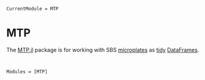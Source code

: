```@meta
CurrentModule = MTP
```

# MTP

The [MTP.jl](https://github.com/tp2750/MTP.jl) package is for working with SBS [microplates](https://en.wikipedia.org/wiki/Microplate) as [tidy](https://www.jstatsoft.org/index.php/jss/article/view/v059i10/v59i10.pdf) [DataFrames](https://github.com/JuliaData/DataFrames.jl).


```@contents

```


```@index
```

```@autodocs
Modules = [MTP]
```
